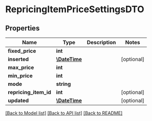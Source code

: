 # RepricingItemPriceSettingsDTO

## Properties
Name | Type | Description | Notes
------------ | ------------- | ------------- | -------------
**fixed_price** | **int** |  | 
**inserted** | [**\DateTime**](\DateTime.md) |  | [optional] 
**max_price** | **int** |  | 
**min_price** | **int** |  | 
**mode** | **string** |  | 
**repricing_item_id** | **int** |  | [optional] 
**updated** | [**\DateTime**](\DateTime.md) |  | [optional] 

[[Back to Model list]](../README.md#documentation-for-models) [[Back to API list]](../README.md#documentation-for-api-endpoints) [[Back to README]](../README.md)



